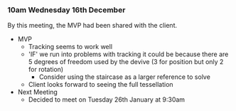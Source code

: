 ### 10am Wednesday 16th December

By this meeting, the MVP had been shared with the client.

* MVP
  * Tracking seems to work well
  * 'IF' we run into problems with tracking it could be because there are 5 degrees of freedom used by the devive (3 for position but only 2 for rotation)
    * Consider using the staircase as a larger reference to solve
  * Client looks forward to seeing the full tessellation
* Next Meeting
  * Decided to meet on Tuesday 26th January at 9:30am
